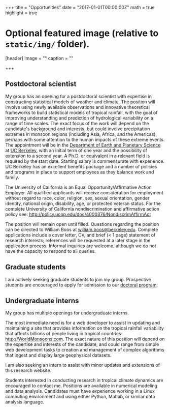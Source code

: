 +++
title = "Opportunities"
date = "2017-01-01T00:00:00Z"
math = true 
highlight = true 

# Optional featured image (relative to `static/img/` folder).
[header]
image = ""
caption = ""

+++

## Postdoctoral scientist

My group has an opening for a postdoctoral scientist with expertise in constructing statistical models of weather 
and climate.  The position will involve using newly available observations and innovative theoretical 
frameworks to build statistical models of tropical rainfall, with the goal of improving understanding and
prediction of hydrological variability on a range of time scales.  The exact focus of the work will
depend on the candidate's background and interests, but could involve 
precipitation extremes in monsoon regions (including Asia, Africa, and the Americas), perhaps with
some attention to the human impacts of these extreme events.
The appointment will be in the [Department of Earth and Planetary Science](http://eps.berkeley.edu) at [UC Berkeley](http://berkeley.edu), with an initial term of
one year and the possibility of extension to a second year.  A Ph.D. or equivalent in a relevant field is 
required by the start date.  Starting salary is commensurate with experience.
UC Berkeley has an excellent benefits package and a number of policies and programs in place to support 
employees as they balance work and family.

The University of California is an Equal Opportunity/Affirmative Action Employer. All qualified applicants will receive consideration for employment without regard to race, color, religion, sex, sexual orientation, gender identity, national origin, disability, age, or protected veteran status. For the complete University of California nondiscrimination and affirmative action policy see: http://policy.ucop.edu/doc/4000376/NondiscrimAffirmAct

The position will remain open until filled.  Questions regarding the position can be directed to William 
Boos at william.boos@berkeley.edu.  Complete applications include a cover letter, CV, and brief (< 1 page) 
statement of research interests; references will be requested at a later stage in the application process.
Informal inquiries are welcome, although we do not have the capacity to
respond to all queries.


## Graduate students

I am actively seeking graduate students to join my group.  Prospective students are encouraged to apply
for admission to our [doctoral program](http://eps.berkeley.edu/graduate-students).

## Undergraduate interns

My group has multiple openings for undergraduate interns.

The most immediate need is for a web 
developer to assist in updating and maintaining a site that provides information on the tropical
rainfall variability that affects billions of people living in tropical countries:
http://WorldMonsoons.com.  The exact nature of this position will depend on the expertise and 
interests of the candidate, and could range from simple web development tasks to creation and
management of complex algorithms that ingest and display large geophysical datasets.

I am also seeking an intern to assist with minor updates and extensions of this research website.

Students interested in conducting research in tropical climate dynamics are encouraged to contact me.
Positions are available in numerical modeling and data analysis.  Candidates must have experience
working in a Linux computing environment and using either Python, Matlab, or similar data analysis
language.

